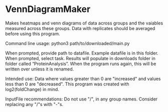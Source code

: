 # VennDiagramMaker
Makes heatmaps and venn diagrams of data across groups and the vaiables measured across these groups. Data with replicates should be averaged before using this program.

Command line usage:
python3 path/to/downloaded/main.py

When prompted, provide path to datafile. Example datafile is in this folder.
When prompted, select task. Results will populate in downloads folder in folder called “ProteinAnalysis”. When the program runs again, this will be written over unless it is renamed.


Intended use:
Data where values greater than 0 are "increased" and values less than 0 are "decreased". This program was created with log2(foldChange) in mind.

InputFile recommendations:
Do not use "/", in any group names. Consider replacing any "/"s with "-"s.
